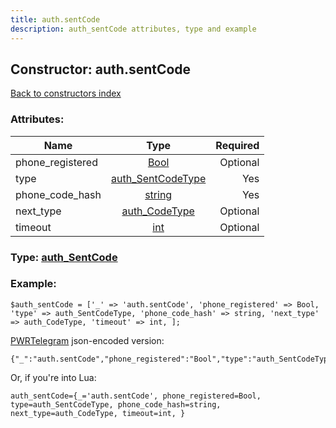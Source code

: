 ```yaml
---
title: auth.sentCode
description: auth_sentCode attributes, type and example
---
```

## Constructor: auth.sentCode  
[Back to constructors index](index.md)



### Attributes:

| Name     |    Type       | Required |
|----------|:-------------:|---------:|
|phone\_registered|[Bool](../types/Bool.md) | Optional|
|type|[auth\_SentCodeType](../types/auth_SentCodeType.md) | Yes|
|phone\_code\_hash|[string](../types/string.md) | Yes|
|next\_type|[auth\_CodeType](../types/auth_CodeType.md) | Optional|
|timeout|[int](../types/int.md) | Optional|



### Type: [auth\_SentCode](../types/auth_SentCode.md)


### Example:

```
$auth_sentCode = ['_' => 'auth.sentCode', 'phone_registered' => Bool, 'type' => auth_SentCodeType, 'phone_code_hash' => string, 'next_type' => auth_CodeType, 'timeout' => int, ];
```  

[PWRTelegram](https://pwrtelegram.xyz) json-encoded version:

```
{"_":"auth.sentCode","phone_registered":"Bool","type":"auth_SentCodeType","phone_code_hash":"string","next_type":"auth_CodeType","timeout":"int"}
```


Or, if you're into Lua:  


```
auth_sentCode={_='auth.sentCode', phone_registered=Bool, type=auth_SentCodeType, phone_code_hash=string, next_type=auth_CodeType, timeout=int, }

```


